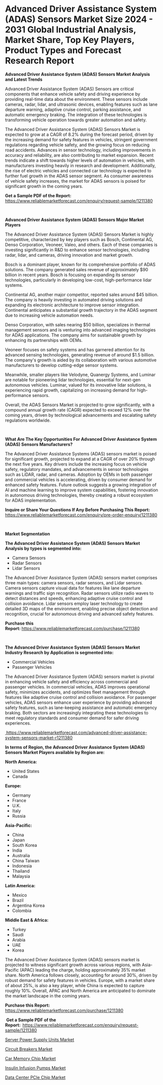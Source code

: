 <p><h1>Advanced Driver Assistance System (ADAS) Sensors Market Size 2024 - 2031 Global Industrial Analysis, Market Share, Top Key Players, Product Types and Forecast Research Report</h1></p><p><strong>Advanced Driver Assistance System (ADAS) Sensors Market Analysis and Latest Trends</strong></p>
<p><p>Advanced Driver Assistance System (ADAS) Sensors are critical components that enhance vehicle safety and driving experience by providing real-time data about the environment. These sensors include cameras, radar, lidar, and ultrasonic devices, enabling features such as lane departure warning, adaptive cruise control, parking assistance, and automatic emergency braking. The integration of these technologies is transforming vehicle operation towards greater automation and safety.</p><p>The Advanced Driver Assistance System (ADAS) Sensors Market is expected to grow at a CAGR of 8.2% during the forecast period, driven by the increasing demand for safety features in vehicles, stringent government regulations regarding vehicle safety, and the growing focus on reducing road accidents. Advances in sensor technology, including improvements in accuracy and reliability, are also contributing to market expansion. Recent trends indicate a shift towards higher levels of automation in vehicles, with manufacturers investing heavily in research and development. Additionally, the rise of electric vehicles and connected car technology is expected to further fuel growth in the ADAS sensor segment. As consumer awareness of vehicle safety increases, the market for ADAS sensors is poised for significant growth in the coming years.</p></p>
<p><strong>Get a Sample PDF of the Report:&nbsp;</strong> <a href="https://www.reliablemarketforecast.com/enquiry/request-sample/1211380?utm_campaign=1159&utm_medium=2&utm_source=Github&utm_content=ia&utm_term=13102024&utm_id=advanced-driver-assistance-system-adas-sensors">https://www.reliablemarketforecast.com/enquiry/request-sample/1211380</a></p>
<p>&nbsp;</p>
<p><strong>Advanced Driver Assistance System (ADAS) Sensors Major Market Players</strong></p>
<p><p>The Advanced Driver Assistance System (ADAS) Sensors Market is highly competitive, characterized by key players such as Bosch, Continental AG, Denso Corporation, Veoneer, Valeo, and others. Each of these companies is investing significantly in R&D to enhance sensor technologies, including radar, lidar, and cameras, driving innovation and market growth.</p><p>Bosch is a dominant player, known for its comprehensive portfolio of ADAS solutions. The company generated sales revenue of approximately $90 billion in recent years. Bosch is focusing on expanding its sensor technologies, particularly in developing low-cost, high-performance lidar systems.</p><p>Continental AG, another major competitor, reported sales around $45 billion. The company is heavily investing in automated driving solutions and expanding its electronic architecture to improve sensor integration. Continental anticipates a substantial growth trajectory in the ADAS segment due to increasing vehicle automation needs.</p><p>Denso Corporation, with sales nearing $50 billion, specializes in thermal management sensors and is venturing into advanced imaging technologies for ADAS applications. The company aims for sustainable growth by enhancing its partnerships with OEMs.</p><p>Veoneer focuses on safety systems and has garnered attention for its advanced sensing technologies, generating revenue of around $1.5 billion. The company's growth is aided by its collaboration with various automotive manufacturers to develop cutting-edge sensor systems.</p><p>Meanwhile, smaller players like Velodyne, Quanergy Systems, and Luminar are notable for pioneering lidar technologies, essential for next-gen autonomous vehicles. Luminar, valued for its innovative lidar solutions, is experiencing rapid growth, capitalizing on increasing demand for high-performance sensors.</p><p>Overall, the ADAS Sensors Market is projected to grow significantly, with a compound annual growth rate (CAGR) expected to exceed 12% over the coming years, driven by technological advancements and escalating safety regulations worldwide.</p></p>
<p>&nbsp;</p>
<p><strong>What Are The Key Opportunities For Advanced Driver Assistance System (ADAS) Sensors Manufacturers?</strong></p>
<p><p>The Advanced Driver Assistance Systems (ADAS) sensors market is poised for significant growth, projected to expand at a CAGR of over 20% through the next five years. Key drivers include the increasing focus on vehicle safety, regulatory mandates, and advancements in sensor technologies such as LiDAR, radar, and cameras. Adoption by OEMs in both passenger and commercial vehicles is accelerating, driven by consumer demand for enhanced safety features. Future outlook suggests a growing integration of AI and machine learning to improve system capabilities, fostering innovation in autonomous driving technologies, thereby creating a robust ecosystem for ADAS implementation.</p></p>
<p><strong>Inquire or Share Your Questions If Any Before Purchasing This Report:</strong> <a href="https://www.reliablemarketforecast.com/enquiry/pre-order-enquiry/1211380?utm_campaign=1159&utm_medium=2&utm_source=Github&utm_content=ia&utm_term=13102024&utm_id=advanced-driver-assistance-system-adas-sensors">https://www.reliablemarketforecast.com/enquiry/pre-order-enquiry/1211380</a></p>
<p>&nbsp;</p>
<p><strong>Market Segmentation</strong></p>
<p><strong>The Advanced Driver Assistance System (ADAS) Sensors Market Analysis by types is segmented into:</strong></p>
<p><ul><li>Camera Sensors</li><li>Radar Sensors</li><li>Lidar Sensors</li></ul></p>
<p><p>The Advanced Driver Assistance System (ADAS) sensors market comprises three main types: camera sensors, radar sensors, and Lidar sensors. Camera sensors capture visual data for features like lane departure warnings and traffic sign recognition. Radar sensors utilize radio waves to detect distances and speeds, enhancing adaptive cruise control and collision avoidance. Lidar sensors employ laser technology to create detailed 3D maps of the environment, enabling precise object detection and recognition, crucial for autonomous driving and advanced safety features.</p></p>
<p><strong>Purchase this Report:&nbsp;</strong><a href="https://www.reliablemarketforecast.com/purchase/1211380?utm_campaign=1159&utm_medium=2&utm_source=Github&utm_content=ia&utm_term=13102024&utm_id=advanced-driver-assistance-system-adas-sensors">https://www.reliablemarketforecast.com/purchase/1211380</a></p>
<p>&nbsp;</p>
<p><strong>The Advanced Driver Assistance System (ADAS) Sensors Market Industry Research by Application is segmented into:</strong></p>
<p><ul><li>Commercial Vehicles</li><li>Passenger Vehicles</li></ul></p>
<p><p>The Advanced Driver Assistance System (ADAS) sensors market is pivotal in enhancing vehicle safety and efficiency across commercial and passenger vehicles. In commercial vehicles, ADAS improves operational safety, minimizes accidents, and optimizes fleet management through features like adaptive cruise control and collision avoidance. For passenger vehicles, ADAS sensors enhance user experience by providing advanced safety features, such as lane-keeping assistance and automatic emergency braking. Both sectors are increasingly integrating these technologies to meet regulatory standards and consumer demand for safer driving experiences.</p></p>
<p><a href="https://www.reliablemarketforecast.com/advanced-driver-assistance-system-sensors-market-r1211380?utm_campaign=1159&utm_medium=2&utm_source=Github&utm_content=ia&utm_term=13102024&utm_id=advanced-driver-assistance-system-adas-sensors">&nbsp;https://www.reliablemarketforecast.com/advanced-driver-assistance-system-sensors-market-r1211380</a></p>
<p><strong>In terms of Region, the Advanced Driver Assistance System (ADAS) Sensors Market Players available by Region are:</strong></p>
<p>
    <p> <strong> North America: </strong>
        <ul>
            <li>United States</li>
            <li>Canada</li>
        </ul>
        </p> 
    <p> <strong> Europe: </strong>
        <ul>
            <li>Germany</li>
            <li>France</li>
            <li>U.K.</li>
            <li>Italy</li>
            <li>Russia</li>
        </ul>
        </p> 
    <p> <strong> Asia-Pacific: </strong>
        <ul>
            <li>China</li>
            <li>Japan</li>
            <li>South Korea</li>
            <li>India</li>
            <li>Australia</li>
            <li>China Taiwan</li>
            <li>Indonesia</li>
            <li>Thailand</li>
            <li>Malaysia</li>
        </ul>
        </p> 
    <p> <strong> Latin America: </strong>
        <ul>
            <li>Mexico</li>
            <li>Brazil</li>
            <li>Argentina Korea</li>
            <li>Colombia</li>
        </ul>
        </p> 
    <p> <strong> Middle East & Africa: </strong>
        <ul>
            <li>Turkey</li>
            <li>Saudi</li>
            <li>Arabia</li>
            <li>UAE</li>
            <li>Korea</li>
        </ul>
    </p>
    </p>
<p><p>The Advanced Driver Assistance System (ADAS) sensors market is projected to witness significant growth across various regions, with Asia-Pacific (APAC) leading the charge, holding approximately 35% market share. North America follows closely, accounting for around 30%, driven by robust demand for safety features in vehicles. Europe, with a market share of about 25%, is also a key player, while China is expected to capture roughly 10%. Overall, APAC and North America are anticipated to dominate the market landscape in the coming years.</p></p>
<p><strong>Purchase this Report: </strong><a href="https://www.reliablemarketforecast.com/purchase/1211380?utm_campaign=1159&utm_medium=2&utm_source=Github&utm_content=ia&utm_term=13102024&utm_id=advanced-driver-assistance-system-adas-sensors">https://www.reliablemarketforecast.com/purchase/1211380</a></p>
<p>&nbsp;<strong>Get a Sample PDF of the Report:&nbsp;&nbsp;</strong><a href="https://www.reliablemarketforecast.com/enquiry/request-sample/1211380?utm_campaign=1159&utm_medium=2&utm_source=Github&utm_content=ia&utm_term=13102024&utm_id=advanced-driver-assistance-system-adas-sensors">https://www.reliablemarketforecast.com/enquiry/request-sample/1211380</a></p>
<p><strong></strong></p>
<p><p><a href="https://www.linkedin.com/pulse/pioneering-growth-analyzing-global-server-power-supply-r8ype?utm_campaign=1159&utm_medium=2&utm_source=Github&utm_content=ia&utm_term=13102024&utm_id=advanced-driver-assistance-system-adas-sensors">Server Power Supply Units Market</a></p><p><a href="https://issuu.com/reportprime-2/docs/circuit-breakers-market-size-2030.p_2aa14778fa6ed9?utm_campaign=1159&utm_medium=2&utm_source=Github&utm_content=ia&utm_term=13102024&utm_id=advanced-driver-assistance-system-adas-sensors">Circuit Breakers Market</a></p><p><a href="https://www.linkedin.com/pulse/global-car-memory-chip-market-focus-product-type-dramnornandsrameeprom-6bkxf?utm_campaign=1159&utm_medium=2&utm_source=Github&utm_content=ia&utm_term=13102024&utm_id=advanced-driver-assistance-system-adas-sensors">Car Memory Chip Market</a></p><p><a href="https://issuu.com/reportprime-2/docs/insulin-infusion-pumps-market-size-_ea106949ec4e35?utm_campaign=1159&utm_medium=2&utm_source=Github&utm_content=ia&utm_term=13102024&utm_id=advanced-driver-assistance-system-adas-sensors">Insulin Infusion Pumps Market</a></p><p><a href="https://www.linkedin.com/pulse/data-center-pcie-chip-market-maturity-analysis-regional-fcone?utm_campaign=1159&utm_medium=2&utm_source=Github&utm_content=ia&utm_term=13102024&utm_id=advanced-driver-assistance-system-adas-sensors">Data Center PCIe Chip Market</a></p></p>